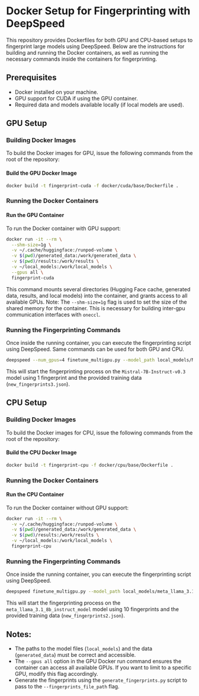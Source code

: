 # Docker Setup for Fingerprinting with DeepSpeed

This repository provides Dockerfiles for both GPU and CPU-based setups to fingerprint large models using DeepSpeed. Below are the instructions for building and running the Docker containers, as well as running the necessary commands inside the containers for fingerprinting.

## Prerequisites

- Docker installed on your machine.
- GPU support for CUDA if using the GPU container.
- Required data and models available locally (if local models are used).

## GPU Setup

### Building Docker Images

To build the Docker images for GPU, issue the following commands from the root of the repository:

#### Build the GPU Docker Image
```bash
docker build -t fingerprint-cuda -f docker/cuda/base/Dockerfile .
```

### Running the Docker Containers

#### Run the GPU Container
To run the Docker container with GPU support:

```bash
docker run -it --rm \
  --shm-size=1g \
  -v ~/.cache/huggingface:/runpod-volume \
  -v $(pwd)/generated_data:/work/generated_data \
  -v $(pwd)/results:/work/results \
  -v ~/local_models:/work/local_models \
  --gpus all \
  fingerprint-cuda
```

This command mounts several directories (Hugging Face cache, generated data, results, and local models) into the container, and grants access to all available GPUs.
Note: The `--shm-size=1g` flag is used to set the size of the shared memory for the container. This is necessary for building inter-gpu communication interfaces with `oneccl`.

### Running the Fingerprinting Commands

Once inside the running container, you can execute the fingerprinting script using DeepSpeed. Same commands can be used for both GPU and CPU.

```bash
deepspeed --num_gpus=4 finetune_multigpu.py --model_path local_models/Mistral-7B-Instruct-v0.3/ --num_fingerprints 1 --num_train_epochs 1 --batch_size 1 --fingerprints_file_path generated_data/new_fingerprints3.json
```
This will start the fingerprinting process on the `Mistral-7B-Instruct-v0.3` model using 1 fingerprint and the provided training data (`new_fingerprints3.json`).

## CPU Setup

### Building Docker Images

To build the Docker images for CPU, issue the following commands from the root of the repository:

#### Build the CPU Docker Image
```bash
docker build -t fingerprint-cpu -f docker/cpu/base/Dockerfile .
```

### Running the Docker Containers

#### Run the CPU Container
To run the Docker container without GPU support:

```bash
docker run -it --rm \
  -v ~/.cache/huggingface:/runpod-volume \
  -v $(pwd)/generated_data:/work/generated_data \
  -v $(pwd)/results:/work/results \
  -v ~/local_models:/work/local_models \
  fingerprint-cpu
```
### Running the Fingerprinting Commands

Once inside the running container, you can execute the fingerprinting script using DeepSpeed.

```bash
deepspeed finetune_multigpu.py --model_path local_models/meta_llama_3.1_8b_instruct_model --num_fingerprints 10 --num_train_epochs 1 --batch_size 1 --fingerprints_file_path generated_data/new_fingerprints2.json
```

This will start the fingerprinting process on the `meta_llama_3.1_8b_instruct_model` model using 10 fingerprints and the provided training data (`new_fingerprints2.json`).

## Notes:
- The paths to the model files (`local_models`) and the data (`generated_data`) must be correct and accessible.
- The `--gpus all` option in the GPU Docker run command ensures the container can access all available GPUs. If you want to limit to a specific GPU, modify this flag accordingly.
- Generate the fingerprints using the `generate_fingerprints.py` script to pass to the `--fingerprints_file_path` flag.
